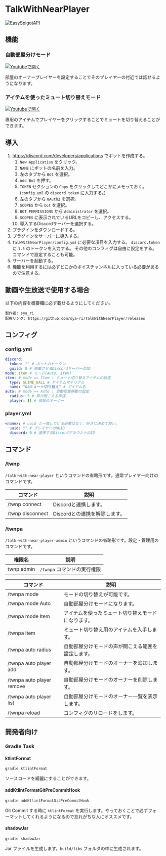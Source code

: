 # TalkWithNearPlayer
[![EasySpigotAPI](https://img.shields.io/badge/EasySpigotAPI-%E2%AC%85-4D4.svg)](https://github.com/sya-ri/EasySpigotAPI)

## 機能

### 自動部屋分けモード
[![Youtubeで開く](http://img.youtube.com/vi/xTFWXIlT1g4/0.jpg)](http://www.youtube.com/watch?v=xTFWXIlT1g4 "")

部屋のオーナープレイヤーを設定することでそのプレイヤーの付近では話せるようになります。

### アイテムを使ったミュート切り替えモード
[![Youtubeで開く](http://img.youtube.com/vi/ZSiLYEWhbqg/0.jpg)](http://www.youtube.com/watch?v=ZSiLYEWhbqg "")

専用のアイテムでプレイヤーをクリックすることでミュートを切り替えることができます。

## 導入

1. https://discord.com/developers/applications でボットを作成する。
    1. `New Application` をクリック。
    2. `NAME` にボットの名前を入力。
    3. 左のタブから `Bot` を選択。
    4. `Add Bot` を押す。
    5. `TOKEN` セクションの `Copy` をクリックしてどこかにメモっておく。(`config.yml` の `discord.token` に入力する。)
    6. 左のタブから `OAuth2` を選択。
    7. `SCOPES` から `bot` を選択。
    8. `BOT PERMISSIONS` から `Administrator` を選択。
    9. `SCOPES` に表示されているURLをコピーし、アクセスする。
    10. 導入するDiscordサーバーを選択する。
2. プラグインをダウンロードする。
3. プラグインをサーバーに導入する。
4. `TalkWithNearPlayer/config.yml` に必要な項目を入力する。
    `discord.token` に `1.5` のトークンを入力する。
    その他のコンフィグは自由に設定をする。コマンドで設定することも可能。
5. サーバーを起動する。
6. 機能を利用するには必ずどこかのボイスチャンネルに入っている必要があるので注意する。

## 動画や生放送で使用する場合

以下の内容を概要欄に必ず載せるようにしてください。

```
製作者: sya_ri
配布リンク: https://github.com/sya-ri/TalkWithNearPlayer/releases
```

## コンフィグ

### config.yml
```yml
discord:
  token: "" # ボットのトークン
  guild: 0 # 稼働させるDiscordサーバーのID
mode: Item # モード(Auto, Item)
item: # mode == Item : ミュート切り替えアイテムの設定
  type: SLIME_BALL # アイテムマテリアル
  name: "&aミュート切り替え" # アイテム名
auto: # mode == Auto : 自動部屋移動の設定
  radius: 5 # 声が聞こえる半径
  player: [] # 部屋のオーナー
```

### player.yml
```yml
<name>: # uuid と一致している必要はなく、好きに決めて良い。
  uuid: "" # プレイヤーのUUID
  discord: 0 # 連携するDiscordアカウントのID
```

## コマンド

### /twnp
`/talk-with-near-player` というコマンドの省略形です。通常プレイヤー向けのコマンドです。

| コマンド | 説明 |
|--------|------|
| /twnp connect | Discordと連携します。|
| /twnp disconnect | Discordとの連携を解除します。|

### /twnpa
`/talk-with-near-player-admin` というコマンドの省略形です。設定・管理用のコマンドです。

| 権限名 | 説明 |
|-------|-----|
| twnp.admin | `/twnpa` コマンドの実行権限 |

| コマンド | 説明 |
|--------|------|
| /twnpa mode | モードの切り替えが可能です。|
| /twnpa mode Auto | 自動部屋分けモードになります。|
| /twnpa mode Item | アイテムを使ったミュート切り替えモードになります。|
| /twnpa item | ミュート切り替え用のアイテムを入手します。|
| /twnpa auto radius | 自動部屋分けモードの声が聞こえる範囲を設定します。|
| /twnpa auto player add | 自動部屋分けモードのオーナーを追加します。|
| /twnpa auto player remove | 自動部屋分けモードのオーナーを削除します。|
| /twnpa auto player list | 自動部屋分けモードのオーナー一覧を表示します。|
| /twnpa reload | コンフィグのリロードをします。|

## 開発者向け

### Gradle Task

#### ktlintFormat
```
gradle ktlintFormat
```

ソースコードを綺麗にすることができます。

#### addKtlintFormatGitPreCommitHook
```
gradle addKtlintFormatGitPreCommitHook
```

Git Commit する時に `ktlintFormat` を実行します。やっておくことで必ずフォーマットしてくれるようになるので忘れがちな人にオススメです。

#### shadowJar
```
gradle shadowJar
```

Jar ファイルを生成します。`build/libs` フォルダの中に生成されます。